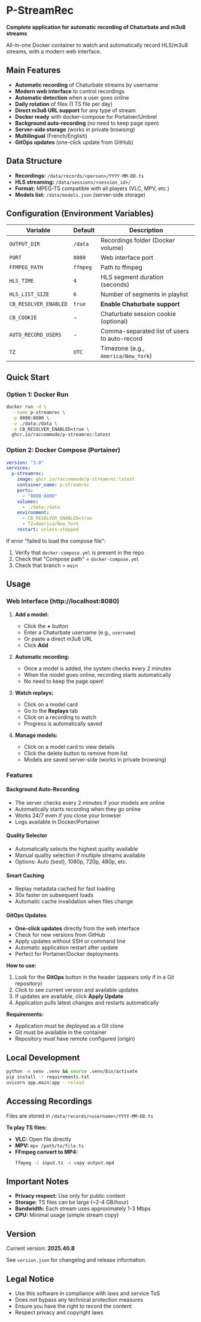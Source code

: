 # P-StreamRec

**Complete application for automatic recording of Chaturbate and m3u8 streams**

All-in-one Docker container to watch and automatically record HLS/m3u8 streams, with a modern web interface.

## Main Features

- **Automatic recording** of Chaturbate streams by username
- **Modern web interface** to control recordings
- **Automatic detection** when a user goes online
- **Daily rotation** of files (1 TS file per day)
- **Direct m3u8 URL support** for any type of stream
- **Docker ready** with docker-compose for Portainer/Umbrel
- **Background auto-recording** (no need to keep page open)
- **Server-side storage** (works in private browsing)
- **Multilingual** (French/English)
- **GitOps updates** (one-click update from GitHub)

## Data Structure

- **Recordings:** `/data/records/<person>/YYYY-MM-DD.ts`
- **HLS streaming:** `/data/sessions/<session_id>/`
- **Format:** MPEG-TS compatible with all players (VLC, MPV, etc.)
- **Models list:** `/data/models.json` (server-side storage)

## Configuration (Environment Variables)

| Variable | Default | Description |
|----------|---------|-------------|
| `OUTPUT_DIR` | `/data` | Recordings folder (Docker volume) |
| `PORT` | `8080` | Web interface port |
| `FFMPEG_PATH` | `ffmpeg` | Path to ffmpeg |
| `HLS_TIME` | `4` | HLS segment duration (seconds) |
| `HLS_LIST_SIZE` | `6` | Number of segments in playlist |
| `CB_RESOLVER_ENABLED` | `true` | **Enable Chaturbate support** |
| `CB_COOKIE` | - | Chaturbate session cookie (optional) |
| `AUTO_RECORD_USERS` | - | Comma-separated list of users to auto-record |
| `TZ` | `UTC` | Timezone (e.g., `America/New_York`) |

## Quick Start

### Option 1: Docker Run
```bash
docker run -d \
  --name p-streamrec \
  -p 8080:8080 \
  -v ./data:/data \
  -e CB_RESOLVER_ENABLED=true \
  ghcr.io/raccommode/p-streamrec:latest
```

### Option 2: Docker Compose (Portainer)
```yaml
version: "3.8"
services:
  p-streamrec:
    image: ghcr.io/raccommode/p-streamrec:latest
    container_name: p-streamrec
    ports:
      - "8080:8080"
    volumes:
      - ./data:/data
    environment:
      - CB_RESOLVER_ENABLED=true
      - TZ=America/New_York
    restart: unless-stopped
```

If error "failed to load the compose file":
1. Verify that `docker-compose.yml` is present in the repo
2. Check that "Compose path" = `docker-compose.yml`
3. Check that branch = `main`

## Usage

### Web Interface (http://localhost:8080)

1. **Add a model:**
   - Click the **+** button
   - Enter a Chaturbate username (e.g., `username`)
   - Or paste a direct m3u8 URL
   - Click **Add**

2. **Automatic recording:**
   - Once a model is added, the system checks every 2 minutes
   - When the model goes online, recording starts automatically
   - No need to keep the page open!

3. **Watch replays:**
   - Click on a model card
   - Go to the **Replays** tab
   - Click on a recording to watch
   - Progress is automatically saved

4. **Manage models:**
   - Click on a model card to view details
   - Click the delete button to remove from list
   - Models are saved server-side (works in private browsing)

### Features

#### Background Auto-Recording
- The server checks every 2 minutes if your models are online
- Automatically starts recording when they go online
- Works 24/7 even if you close your browser
- Logs available in Docker/Portainer

#### Quality Selector
- Automatically selects the highest quality available
- Manual quality selection if multiple streams available
- Options: Auto (best), 1080p, 720p, 480p, etc.

#### Smart Caching
- Replay metadata cached for fast loading
- 30x faster on subsequent loads
- Automatic cache invalidation when files change

#### GitOps Updates
- **One-click updates** directly from the web interface
- Check for new versions from GitHub
- Apply updates without SSH or command line
- Automatic application restart after update
- Perfect for Portainer/Docker deployments

**How to use:**
1. Look for the **GitOps** button in the header (appears only if in a Git repository)
2. Click to see current version and available updates
3. If updates are available, click **Apply Update**
4. Application pulls latest changes and restarts automatically

**Requirements:**
- Application must be deployed as a Git clone
- Git must be available in the container
- Repository must have remote configured (origin)

## Local Development
```bash
python -m venv .venv && source .venv/bin/activate
pip install -r requirements.txt
uvicorn app.main:app --reload
```

## Accessing Recordings

Files are stored in `/data/records/<username>/YYYY-MM-DD.ts`

**To play TS files:**
- **VLC:** Open file directly
- **MPV:** `mpv /path/to/file.ts`
- **FFmpeg convert to MP4:** 
  ```bash
  ffmpeg -i input.ts -c copy output.mp4
  ```

## Important Notes

- **Privacy respect:** Use only for public content
- **Storage:** TS files can be large (~2-4 GB/hour)
- **Bandwidth:** Each stream uses approximately 1-3 Mbps
- **CPU:** Minimal usage (simple stream copy)

## Version

Current version: **2025.40.B**

See `version.json` for changelog and release information.

## Legal Notice

- Use this software in compliance with laws and service ToS
- Does not bypass any technical protection measures
- Ensure you have the right to record the content
- Respect privacy and copyright laws
